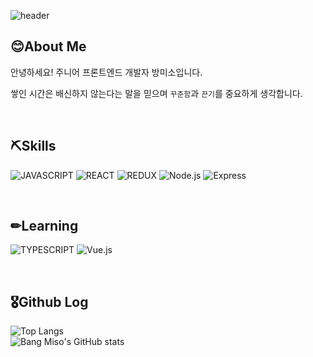 <!-- <div align="center"> -->

![header](https://capsule-render.vercel.app/api?type=waving&color=0:fddb92,100:d1fdff&height=300&section=header&text=Bang&nbsp;Miso&animation=fadeIn&fontSize=90&fontColor=000000)

## 😊About Me
안녕하세요! 주니어 프론트엔드 개발자 방미소입니다.

쌓인 시간은 배신하지 않는다는 말을 믿으며 ```꾸준함```과 ```끈기```를 중요하게 생각합니다.

&nbsp;

## ⛏Skills

<img alt="JAVASCRIPT" src ="https://img.shields.io/badge/Javascript-20232A.svg?&style=for-the-badge&logo=Javascript&logoColor=F7DF1E"/> <img alt="REACT" src ="https://img.shields.io/badge/React-20232A.svg?&style=for-the-badge&logo=React&logoColor=61DAFB"/> <img alt="REDUX" src ="https://img.shields.io/badge/Redux-20232A.svg?&style=for-the-badge&logo=Redux&logoColor=9961F2"/> <img alt="Node.js" src ="https://img.shields.io/badge/Node.js-20232A.svg?&style=for-the-badge&logo=Node.js&logoColor=339933"/> <img alt="Express" src ="https://img.shields.io/badge/Express-20232A.svg?&style=for-the-badge&logo=Express&logoColor=ffffff" />

&nbsp;

## ✏Learning

<img alt="TYPESCRIPT" src ="https://img.shields.io/badge/Typescript-20232A.svg?&style=for-the-badge&logo=Typescript&logoColor=3178C6"/> <img alt="Vue.js" src ="https://img.shields.io/badge/Vue.js-20232A.svg?&style=for-the-badge&logo=Vue.js&logoColor=4FC08D"/> 

&nbsp;

## 🎖Github Log

![Top Langs](https://github-readme-stats.vercel.app/api/top-langs/?username=smilemet&layout=compact&theme=tokyonight)  
![Bang Miso's GitHub stats](https://github-readme-stats.vercel.app/api?username=smilemet&show_icons=true&theme=tokyonight) 

</div>



<!--
**smilemet/smilemet** is a ✨ _special_ ✨ repository because its `README.md` (this file) appears on your GitHub profile.

Here are some ideas to get you started:

- 🔭 I’m currently working on ...
- 🌱 I’m currently learning ...
- 👯 I’m looking to collaborate on ...
- 🤔 I’m looking for help with ...
- 💬 Ask me about ...
- 📫 How to reach me: ...
- 😄 Pronouns: ...
- ⚡ Fun fact: ...
-->
